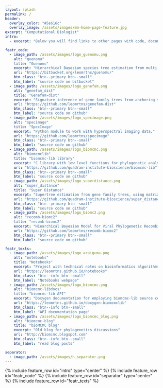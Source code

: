 ```yaml
---
layout: splash
permalink: /
header:
  overlay_color: "#5e616c"
  overlay_image: /assets/images/mm-home-page-feature.jpg
excerpt: "Computational Biologist"
intro: 
  - excerpt: "Below you will find links to other pages with code, documentation, and technical notes for bioinformatics and computational evolutionary biology software."

featr_code:
  - image_path: /assets/images/logo_guenomu.png
    alt: "guenomu"
    title: "Guenomu"
    excerpt: "Hierarchical Bayesian species tree estimation from multi-gene family data"
    url: "https://bitbucket.org/leomrtns/guenomu/"
    btn_class: "btn--primary btn--small"
    btn_label: "source code on bitbucket"
  - image_path: /assets/images/logo_genefam.png
    alt: "genefam_dist"
    title: "Genefam-dist"
    excerpt: "Signature inference of gene family trees from anchoring species trees."
    url: "https://github.com/leomrtns/genefam-dist"
    btn_class: "btn--primary btn--small"
    btn_label: "source code on github"
  - image_path: /assets/images/logo_specimage.png
    alt: "specimage"
    title: "SpecImage"
    excerpt: "Python module to work with hyperspectral imaging data."
    url: "https://github.com/leomrtns/specimage"
    btn_class: "btn--primary btn--small"
    btn_label: "source code on github"
  - image_path: /assets/images/logo_biomcmc.png
    alt: "biomcmclib"
    title: "biomcmc-lib library"
    excerpt: "C library with low level functions for phylogenetic analyses"
    url: "https://github.com/quadram-institute-bioscience/biomcmc-lib"
    btn_class: "btn--primary btn--small"
    btn_label: "source code on github"
  - image_path: /assets/images/logo_superdistance.png
    alt: "super_distance"
    title: "Super Distance"
    excerpt: "Supertree estimation from gene family trees, using matrix representation with distances"
    url: "https://github.com/quadram-institute-bioscience/super_distance"
    btn_class: "btn--primary btn--small"
    btn_label: "source code on github"
  - image_path: /assets/images/logo_biomc2.png
    alt: "recomb-biomc2"
    title: "recomb-biomc2"
    excerpt: "Hiearchical Bayesian Model for Viral Phylogenetic Recombination"
    url: "https://github.com/leomrtns/recomb-biomc2"
    btn_class: "btn--primary btn--small"
    btn_label: "source code on github"

featr_texts:
  - image_path: /assets/images/logo_araiguma.png
    alt: "notebooks"
    title: "Notebooks"
    excerpt: "Project with technical notes on bioinformatics algorithms and implementations"
    url: "https://leomrtns.github.io/notebooks"
    btn_class: "btn--info btn--small"
    btn_label: "Notebooks webpage"
  - image_path: /assets/images/logo_biomcmc.png
    alt: "biomcmc-libdocs"
    title: "biomcmc-lib API"
    excerpt: "Doxygen documentation for employing biomcmc-lib source code"
    url: "https://leomrtns.github.io/doxygen-biomcmclib"
    btn_class: "btn--info btn--small"
    btn_label: "API documentation page"
  - image_path: /assets/images/logo_biomcmc_blog.png
    alt: "biomcmc-blog"
    title: "bioMCMC blog"
    excerpt: "Old blog for phylogenetics discussions"
    url: "http://biomcmc.blogspot.com"
    btn_class: "btn--info btn--small"
    btn_label: "read blog posts"

separator:
  - image_path: /assets/images/h_separator.png
---
```


{% include feature_row id="intro" type="center" %}
{% include feature_row id="featr_code" %}
{% include feature_row id="separator" type="center" %}
{% include feature_row id="featr_texts" %} 
